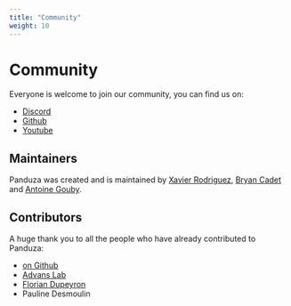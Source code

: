```yaml
---
title: "Community"
weight: 10
---
```


# Community

Everyone is welcome to join our community, you can find us on:

- [Discord](https://discord.gg/H2nSpY9AGe)
- [Github](https://github.com/Panduza)
- [Youtube](https://www.youtube.com/@panduza-tv)

## Maintainers
Panduza was created and is maintained by [Xavier Rodriguez](https://github.com/XdoctorwhoZ), [Bryan Cadet](https://github.com/BCadet) and [Antoine Gouby](https://github.com/agouby).

## Contributors
A huge thank you to all the people who have already contributed to Panduza:
- [on Github](https://github.com/orgs/Panduza/outside-collaborators)
- [Advans Lab](https://www.advans-lab.com/fr/)
- [Florian Dupeyron](https://github.com/fdmysterious)
- Pauline Desmoulin

